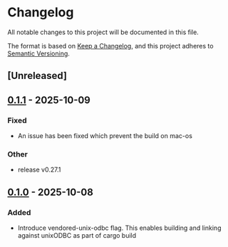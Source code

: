 # Changelog

All notable changes to this project will be documented in this file.

The format is based on [Keep a Changelog](https://keepachangelog.com/en/1.0.0/),
and this project adheres to [Semantic Versioning](https://semver.org/spec/v2.0.0.html).

## [Unreleased]

## [0.1.1](https://github.com/pacman82/odbc-sys/compare/unix-odbc-v0.1.0...unix-odbc-v0.1.1) - 2025-10-09

### Fixed

- An issue has been fixed which prevent the build on mac-os

### Other

- release v0.27.1

## [0.1.0](https://github.com/pacman82/odbc-sys/releases/tag/unix-odbc-v0.1.0) - 2025-10-08

### Added

- Introduce vendored-unix-odbc flag. This enables building and linking against unixODBC as part of cargo build
